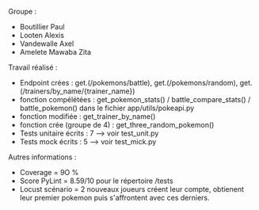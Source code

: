 Groupe : 
- Boutillier Paul
- Looten Alexis
- Vandewalle Axel
- Amelete Mawaba Zita

Travail réalisé :
- Endpoint crées : get.(/pokemons/battle),  get.(/pokemons/random), get.(/trainers/by_name/{trainer_name})
- fonction compélétées : get_pokemon_stats() / battle_compare_stats() / battle_pokemon() dans le fichier app/utils/pokeapi.py
- fonction modifiée : get_trainer_by_name()
- fonction crée (groupe de 4) : get_three_random_pokemon()
- Tests unitaire écrits : 7 --> voir test_unit.py
- Tests mock écrits : 5 --> voir test_mick.py
    

Autres informations :
- Coverage = 9O %
- Score PyLint = 8.59/10 pour le répertoire /tests
- Locust scénario = 2 nouveaux joueurs créent leur compte, obtienent leur premier pokemon puis s'affrontent avec ces derniers.